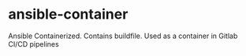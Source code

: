 # ansible-container
Ansible Containerized. Contains buildfile. Used as a container in Gitlab CI/CD pipelines
